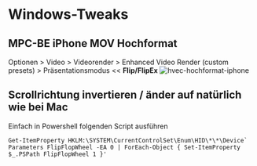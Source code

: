 # Windows-Tweaks
## MPC-BE iPhone MOV Hochformat
Optionen > Video > Videorender > Enhanced Video Render (custom presets) > Präsentationsmodus << **Flip/FlipEx**
![hvec-hochformat-iphone](https://github.com/OnaldUck/Windows-Tweaks/assets/35377000/147ad73b-a54f-4711-a5e6-da209792db13)

## Scrollrichtung invertieren / änder auf natürlich wie bei Mac
Einfach in Powershell folgenden Script ausführen

```
Get-ItemProperty HKLM:\SYSTEM\CurrentControlSet\Enum\HID\*\*\Device` Parameters FlipFlopWheel -EA 0 | ForEach-Object { Set-ItemProperty $_.PSPath FlipFlopWheel 1 }'

```
